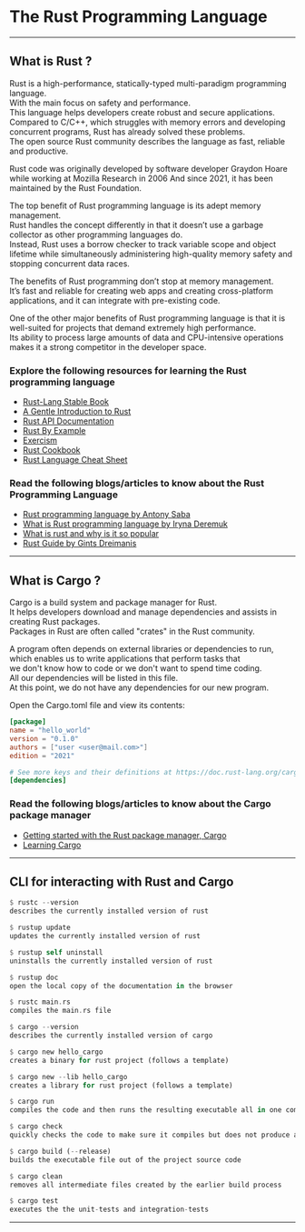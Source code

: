 
# The Rust Programming Language

---

## What is Rust ?

Rust is a high-performance, statically-typed multi-paradigm programming language.  
With the main focus on safety and performance.  
This language helps developers create robust and secure applications.  
Compared to C/C++, which struggles with memory errors and developing concurrent programs, Rust has already solved these problems.  
The open source Rust community describes the language as fast, reliable and productive.  

Rust code was originally developed by software developer Graydon Hoare while working at Mozilla Research in 2006
And since 2021, it has been maintained by the Rust Foundation.  

The top benefit of Rust programming language is its adept memory management.  
Rust handles the concept differently in that it doesn’t use a garbage collector as other programming languages do.  
Instead, Rust uses a borrow checker to track variable scope and object lifetime while simultaneously administering high-quality memory safety and stopping concurrent data races.  

The benefits of Rust programming don’t stop at memory management.  
It’s fast and reliable for creating web apps and creating cross-platform applications, and it can integrate with pre-existing code.

One of the other major benefits of Rust programming language is that it is well-suited for projects that demand extremely high performance.  
Its ability to process large amounts of data and CPU-intensive operations makes it a strong competitor in the developer space.

### Explore the following resources for learning the Rust programming language  

- [Rust-Lang Stable Book](https://doc.rust-lang.org/book/)  
- [A Gentle Introduction to Rust](https://stevedonovan.github.io/rust-gentle-intro/)  
- [Rust API Documentation](https://doc.rust-lang.org/std/)
- [Rust By Example](https://doc.rust-lang.org/stable/rust-by-example/)  
- [Exercism](https://exercism.org/dashboard)  
- [Rust Cookbook](https://rust-lang-nursery.github.io/rust-cookbook/)
- [Rust Language Cheat Sheet](https://cheats.rs/)

### Read the following blogs/articles to know about the Rust Programming Language  

- [Rust programming language by Antony Saba](https://about.gitlab.com/blog/2020/07/21/rust-programming-language/)  
- [What is Rust programming language by Iryna Deremuk](https://litslink.com/blog/what-is-rust-programming-language)  
- [What is rust and why is it so popular](https://stackoverflow.blog/2020/01/20/what-is-rust-and-why-is-it-so-popular/)  
- [Rust Guide by Gints Dreimanis](https://serokell.io/blog/rust-guide)  

---  

## What is Cargo ?

Cargo is a build system and package manager for Rust.  
It helps developers download and manage dependencies and assists in creating Rust packages.  
Packages in Rust are often called "crates" in the Rust community.

A program often depends on external libraries or dependencies to run, which enables us to write applications that perform tasks that   
we don't know how to code or we don't want to spend time coding.  
All our dependencies will be listed in this file.  
At this point, we do not have any dependencies for our new program.  

Open the Cargo.toml file and view its contents:

``` toml
[package]
name = "hello_world"
version = "0.1.0"
authors = ["user <user@mail.com>"]
edition = "2021"

# See more keys and their definitions at https://doc.rust-lang.org/cargo/reference/manifest.html
[dependencies]
```

### Read the following blogs/articles to know about the Cargo package manager  

- [Getting started with the Rust package manager, Cargo](https://opensource.com/article/20/3/rust-cargo)
- [Learning Cargo](https://binx.io/2018/11/27/learning-cargo/)

---  

## CLI for interacting with Rust and Cargo  

``` rust
$ rustc --version  
describes the currently installed version of rust
```

``` rust
$ rustup update
updates the currently installed version of rust
```

``` rust
$ rustup self uninstall  
uninstalls the currently installed version of rust
```

``` rust
$ rustup doc  
open the local copy of the documentation in the browser
```

``` rust
$ rustc main.rs  
compiles the main.rs file
```

``` rust
$ cargo --version
describes the currently installed version of cargo
```

``` rust
$ cargo new hello_cargo
creates a binary for rust project (follows a template)
```

``` rust
$ cargo new --lib hello_cargo
creates a library for rust project (follows a template)
```

``` rust
$ cargo run  
compiles the code and then runs the resulting executable all in one command
```

``` rust
$ cargo check  
quickly checks the code to make sure it compiles but does not produce an executable
```

``` rust
$ cargo build (--release)
builds the executable file out of the project source code
```

``` rust
$ cargo clean
removes all intermediate files created by the earlier build process
```

``` rust
$ cargo test
executes the the unit-tests and integration-tests 
```

---  
